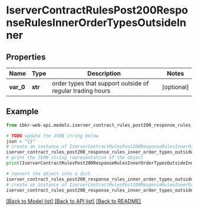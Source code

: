 # IserverContractRulesPost200ResponseRulesInnerOrderTypesOutsideInner


## Properties

Name | Type | Description | Notes
------------ | ------------- | ------------- | -------------
**var_0** | **str** | order types that support outside of regular trading hours | [optional] 

## Example

```python
from ibkr-web-api.models.iserver_contract_rules_post200_response_rules_inner_order_types_outside_inner import IserverContractRulesPost200ResponseRulesInnerOrderTypesOutsideInner

# TODO update the JSON string below
json = "{}"
# create an instance of IserverContractRulesPost200ResponseRulesInnerOrderTypesOutsideInner from a JSON string
iserver_contract_rules_post200_response_rules_inner_order_types_outside_inner_instance = IserverContractRulesPost200ResponseRulesInnerOrderTypesOutsideInner.from_json(json)
# print the JSON string representation of the object
print(IserverContractRulesPost200ResponseRulesInnerOrderTypesOutsideInner.to_json())

# convert the object into a dict
iserver_contract_rules_post200_response_rules_inner_order_types_outside_inner_dict = iserver_contract_rules_post200_response_rules_inner_order_types_outside_inner_instance.to_dict()
# create an instance of IserverContractRulesPost200ResponseRulesInnerOrderTypesOutsideInner from a dict
iserver_contract_rules_post200_response_rules_inner_order_types_outside_inner_from_dict = IserverContractRulesPost200ResponseRulesInnerOrderTypesOutsideInner.from_dict(iserver_contract_rules_post200_response_rules_inner_order_types_outside_inner_dict)
```
[[Back to Model list]](../README.md#documentation-for-models) [[Back to API list]](../README.md#documentation-for-api-endpoints) [[Back to README]](../README.md)


